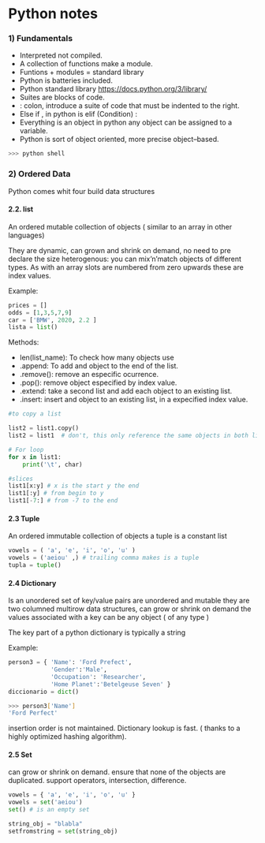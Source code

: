 # Python notes 
### 1) Fundamentals  

- Interpreted not compiled.
- A collection of functions make a module.
- Funtions + modules = standard library 
- Python is batteries included.
- Python standard library https://docs.python.org/3/library/
- Suites are blocks of code.
- : colon, introduce a suite of code that must be indented to the right.
- Else if , in python is elif (Condition) : 
- Everything is an object in python any object can be assigned to a variable.
- Python is sort of object oriented, more precise object–based.
```bash 
>>> python shell
```

### 2) Ordered Data 

Python comes whit four build data structures 

#### 2.2. list
An ordered mutable collection of objects ( similar to an array in other languages)

They are dynamic, can grown and shrink on demand, no need to pre declare the size 
heterogenous: you can mix’n’match objects of different types.
As with an array slots are numbered from zero upwards these are index values.

Example:
```python
prices = []
odds = [1,3,5,7,9]
car = ['BMW', 2020, 2.2 ]
lista = list()
```
Methods:

* len(list_name): To check how many objects use
* .append: To add and object to the end of the list. 
* .remove(): remove an especific ocurrence.
* .pop(): remove object especified by index value.
* .extend: take a second list and add each object to an existing list.
* .insert: insert and object to an existing list, in a expecified index value.

```python
#to copy a list 

list2 = list1.copy()
list2 = list1  # don't, this only reference the same objects in both list

# For loop 
for x in list1:
    print('\t', char)

#slices 
list1[x:y] # x is the start y the end 
list1[:y] # from begin to y 
list1[-7:] # from -7 to the end  

```

#### 2.3 Tuple
An ordered immutable collection of objects 
a tuple is a constant list 

```python
vowels = ( 'a', 'e', 'i', 'o', 'u' )
vowels = ('aeiou' ,) # trailing comma makes is a tuple 
tupla = tuple()
```


#### 2.4 Dictionary 
Is an unordered set of key/value pairs 
are unordered and mutable 
they are two columned multirow data structures, 
can grow or shrink on demand 
the values associated with a key can be any object ( of any type )

The key part of a python dictionary is typically a string 

Example:
```python
person3 = { 'Name': 'Ford Prefect', 
            'Gender':'Male',
            'Occupation': 'Researcher', 
            'Home Planet':'Betelgeuse Seven' }
diccionario = dict() 
```
```bash
>>> person3['Name']
'Ford Perfect'
```

insertion order is not maintained. 
Dictionary lookup is fast. ( thanks to a highly optimized hashing algorithm).


#### 2.5 Set 
can grow or shrink on demand.
ensure that none of the objects are duplicated.
support operators, intersection, difference.

```python
vowels = { 'a', 'e', 'i', 'o', 'u' }
vowels = set('aeiou')
set() # is an empty set 

string_obj = "blabla"
setfromstring = set(string_obj)
```




